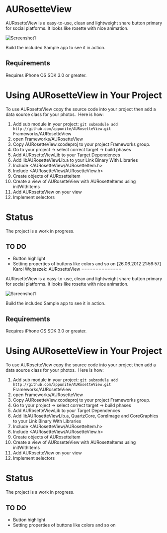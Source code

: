 AURosetteView
==============

AURosetteView is a easy-to-use, clean and lightweight share button primary for social platforms. It looks like rosette with nice animation.

![Screenshot1](https://lh4.googleusercontent.com/-P8SoLgIi-O0/T-SY8fqy4nI/AAAAAAAABro/0Q0gRUh43BQ/s206/Zrzut%2520ekranu%25202012-06-22%2520o%252015.25.20.png)

Build the included Sample app to see it in action.

Requirements
------------

Requires iPhone OS SDK 3.0 or greater. 

Using AURosetteView in Your Project
=====================================

To use AURosetteView copy the source code into your project then add a data source class for your photos.  Here is how:

1. Add sub module in your project: `git submodule add http://github.com/appunite/AURosetteView.git` Frameworks/AURosetteView
2. open Frameworks/AURosetteView
3. Copy AURosetteView.xcodeproj to your project Frameworks group.
4. Go to your project -> select correct target -> build phases
5. Add AURosetteViewLib to your Target Dependences
6. Add libAURosetteViewLib.a to your Link Binary With Libraries
7. Include <AURosetteView/AURosetteItem.h>
8. Include <AURosetteView/AURosetteView.h>
9. Create objects of AURosetteItem
10. Create a view of AURosetteView with AURosetteItems using initWithItems
11. Add AURosetteView on your view
12. Implement selectors

Status
======

The project is a work in progress. 

TO DO
-----

* Button highlight
* Setting properties of buttons like colors and so on
[26.06.2012 21:56:57] Karol Wojtaszek: AURosetteView
==============

AURosetteView is a easy-to-use, clean and lightweight share button primary for social platforms. It looks like rosette with nice animation.

![Screenshot1](https://lh4.googleusercontent.com/-P8SoLgIi-O0/T-SY8fqy4nI/AAAAAAAABro/0Q0gRUh43BQ/s206/Zrzut%2520ekranu%25202012-06-22%2520o%252015.25.20.png)

Build the included Sample app to see it in action.

Requirements
------------

Requires iPhone OS SDK 3.0 or greater. 

Using AURosetteView in Your Project
=====================================

To use AURosetteView copy the source code into your project then add a data source class for your photos.  Here is how:

1. Add sub module in your project: `git submodule add http://github.com/appunite/AURosetteView.git` Frameworks/AURosetteView
2. open Frameworks/AURosetteView
3. Copy AURosetteView.xcodeproj to your project Frameworks group.
4. Go to your project -> select correct target -> build phases
5. Add AURosetteViewLib to your Target Dependences
6. Add libAURosetteViewLib.a, QuartzCore, CoreImage and CoreGraphics to your Link Binary With Libraries
7. Include <AURosetteView/AURosetteItem.h>
8. Include <AURosetteView/AURosetteView.h>
9. Create objects of AURosetteItem
10. Create a view of AURosetteView with AURosetteItems using initWithItems
11. Add AURosetteView on your view
12. Implement selectors

Status
======

The project is a work in progress. 

TO DO
-----

* Button highlight
* Setting properties of buttons like colors and so on